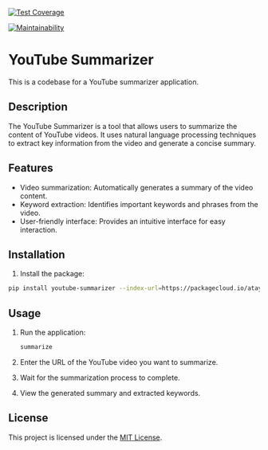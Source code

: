 [![Test Coverage](https://api.codeclimate.com/v1/badges/43056a39f0dc01e73314/test_coverage)](https://codeclimate.com/github/atayarani/youtube_summarizer/test_coverage)

[![Maintainability](https://api.codeclimate.com/v1/badges/43056a39f0dc01e73314/maintainability)](https://codeclimate.com/github/atayarani/youtube_summarizer/maintainability)

# YouTube Summarizer

This is a codebase for a YouTube summarizer application.

## Description

The YouTube Summarizer is a tool that allows users to summarize the content of YouTube videos. It uses natural language processing techniques to extract key information from the video and generate a concise summary.

## Features

- Video summarization: Automatically generates a summary of the video content.
- Keyword extraction: Identifies important keywords and phrases from the video.
- User-friendly interface: Provides an intuitive interface for easy interaction.

## Installation

1. Install the package:

```bash
pip install youtube-summarizer --index-url=https://packagecloud.io/atayarani/youtube_summarizer/pypi/simple
```

## Usage

1. Run the application:

   ```bash
   summarize
   ```

2. Enter the URL of the YouTube video you want to summarize.

3. Wait for the summarization process to complete.

4. View the generated summary and extracted keywords.

## License

This project is licensed under the [MIT License](LICENSE.md).
